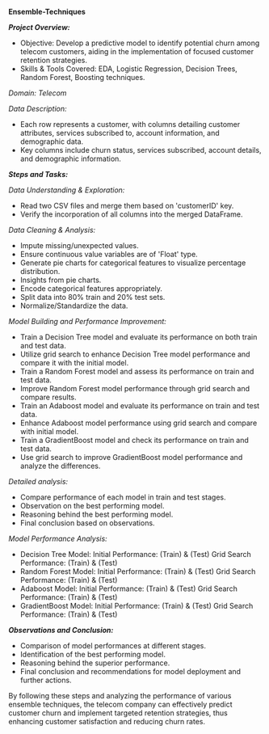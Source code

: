 **Ensemble-Techniques**

**_Project Overview:_**

* Objective: Develop a predictive model to identify potential churn among telecom customers, aiding in the implementation of focused customer retention strategies.
* Skills & Tools Covered: EDA, Logistic Regression, Decision Trees, Random Forest, Boosting techniques.


_Domain: Telecom_

_Data Description:_

* Each row represents a customer, with columns detailing customer attributes, services subscribed to, account information, and demographic data.
* Key columns include churn status, services subscribed, account details, and demographic information.


**_Steps and Tasks:_**

_Data Understanding & Exploration:_

* Read two CSV files and merge them based on 'customerID' key.
* Verify the incorporation of all columns into the merged DataFrame.


_Data Cleaning & Analysis:_

* Impute missing/unexpected values.
* Ensure continuous value variables are of 'Float' type.
* Generate pie charts for categorical features to visualize percentage distribution.
* Insights from pie charts.
* Encode categorical features appropriately.
* Split data into 80% train and 20% test sets.
* Normalize/Standardize the data.


_Model Building and Performance Improvement:_

* Train a Decision Tree model and evaluate its performance on both train and test data.
* Utilize grid search to enhance Decision Tree model performance and compare it with the initial model.
* Train a Random Forest model and assess its performance on train and test data.
* Improve Random Forest model performance through grid search and compare results.
* Train an Adaboost model and evaluate its performance on train and test data.
* Enhance Adaboost model performance using grid search and compare with initial model.
* Train a GradientBoost model and check its performance on train and test data.
* Use grid search to improve GradientBoost model performance and analyze the differences.


_Detailed analysis:_

* Compare performance of each model in train and test stages.
* Observation on the best performing model.
* Reasoning behind the best performing model.
* Final conclusion based on observations.


_Model Performance Analysis:_

* Decision Tree Model: Initial Performance: (Train) & (Test) Grid Search Performance: (Train) & (Test)
* Random Forest Model: Initial Performance: (Train) & (Test) Grid Search Performance: (Train) & (Test)
* Adaboost Model: Initial Performance: (Train) & (Test) Grid Search Performance: (Train) & (Test)
* GradientBoost Model: Initial Performance: (Train) & (Test) Grid Search Performance: (Train) & (Test)


_**Observations and Conclusion:**_

* Comparison of model performances at different stages.
* Identification of the best performing model.
* Reasoning behind the superior performance.
* Final conclusion and recommendations for model deployment and further actions.


By following these steps and analyzing the performance of various ensemble techniques, the telecom company can effectively predict customer churn and implement targeted retention strategies, thus enhancing customer satisfaction and reducing churn rates.
